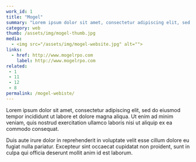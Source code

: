 ```yaml
---
work_id: 1
title: "Mogel"
summary: "Lorem ipsum dolor sit amet, consectetur adipiscing elit, sed do eiusmod tempor incididunt ut labore et dolore magna aliqua. Ut enim ad minim veniam, quis nostrud exercitation"
category: web
thumb: /assets/img/mogel-thumb.jpg
media:
  - <img src="/assets/img/mogel-website.jpg" alt="">
links:
  - href: http://www.mogelrpo.com
    label: http://www.mogelrpo.com
related:
 - 1
 - 11
 - 12
 - 8
permalink: /mogel-webiste/
---
```

Lorem ipsum dolor sit amet, consectetur adipiscing elit, sed do eiusmod tempor incididunt ut labore et dolore magna aliqua. Ut enim ad minim veniam, quis nostrud exercitation ullamco laboris nisi ut aliquip ex ea commodo consequat.

Duis aute irure dolor in reprehenderit in voluptate velit esse cillum dolore eu fugiat nulla pariatur. Excepteur sint occaecat cupidatat non proident, sunt in culpa qui officia deserunt mollit anim id est laborum.
